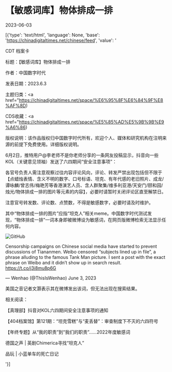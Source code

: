 # 【敏感词库】物体排成一排

2023-06-03

[{'type': 'text/html', 'language': None, 'base': 'https://chinadigitaltimes.net/chinese/feed', 'value': '

CDT 档案卡

标题：【敏感词库】物体排成一排

作者：中国数字时代

发表日期：2023.6.3

主题归类：<a href="https://chinadigitaltimes.net/space/%E6%95%8F%E6%84%9F%E8%AF%8D)

CDS收藏：<a href="https://chinadigitaltimes.net/space/%E5%85%AD%E5%9B%9B%E9%A6%86)

版权说明：该作品版权归中国数字时代所有，欢迎个人、媒体和研究机构在注明来源的前提下免费使用。详细版权说明。





6月2日，推特用户@李老师不是你老师分享的一条网友投稿显示，抖音向一些KOL（关键意见领袖）发送了六四期间“安全注意事项”：



各官号负责人需注意观察过往内容评论风向，评论、转发严禁出现包括但不限于【点蜡烛表情、含义不明的数字、口号标语、坦克、有年代感的老旧照片、成龙/谭咏麟/曾志伟/梅艳芳等香港演艺人员、含人群聚集/维多利亚港/天安门/颐和园/烛光/物体排成一排的图片等元素的内容】，必要时请暂时关闭评论区直至解禁日。

注意官号转发数、评论数、点赞数，不得是敏感数字，必要时请及时维护。



其中“物体排成一排的图片”应指“坦克人”相关meme。中国数字时代测试发现，“物体排成一排”一词本身即被微博设为敏感词，在网页版微博检索无法显示任何内容。

![GitHub](https://chinadigitaltimes.net/chinese/files/2023/06/屏幕截图-2023-06-02-210122.png)



Censorship campaigns on Chinese social media have started to prevent discussions of Tiananmen. Weibo censored “subjects lined up in file”, a phrase alluding to the famous Tank Man picture. I sent a post with the exact phrase on Weibo and it didn’t show up in search result. https://t.co/j3i8mu8p6G

&mdash; Wenhao (@ThisIsWenhao) June 3, 2023



美国之音记者文灏表示其在微博发出该词，但无法出现在搜索结果。



相关阅读：



【真理部】抖音对KOL六四期间安全注意事项的通知

【404档案馆】第121期：“坦克雪糕”与“麦丢替”：审查制度下不灭的六四符号

【年终专题】从“我的职责”到“我们的职责”……2022年度敏感词

德国之声 | 英剧Chimerica寻找“坦克人”

品玩 | 小蓝单车的死亡日记

'}]
